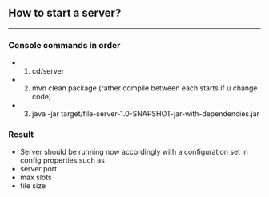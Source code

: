 ## How to start a server? 
---- 

### Console commands in order

- 1. cd/server
- 2. mvn clean package (rather compile between each starts if u change code)
- 3. java -jar target/file-server-1.0-SNAPSHOT-jar-with-dependencies.jar

### Result

- Server should be running now accordingly with a configuration set in config.properties such as
- server port
- max slots
- file size
